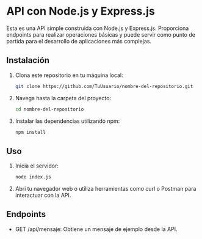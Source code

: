 # API con Node.js y Express.js

Esta es una API simple construida con Node.js y Express.js. Proporciona endpoints para realizar operaciones básicas y puede servir como punto de partida para el desarrollo de aplicaciones más complejas.

## Instalación

1. Clona este repositorio en tu máquina local:

   ```bash
   git clone https://github.com/TuUsuario/nombre-del-repositorio.git


2. Navega hasta la carpeta del proyecto:
   
   ```bash
   cd nombre-del-repositorio

3. Instalar las dependencias utilizando npm:
   
   ```bash
   npm install


## Uso

1. Inicia el servidor:
    ```bash
    node index.js

2. Abri tu navegador web o utiliza herramientas como curl o Postman para interactuar con la API.

## Endpoints

* GET /api/mensaje: Obtiene un mensaje de ejemplo desde la API.




